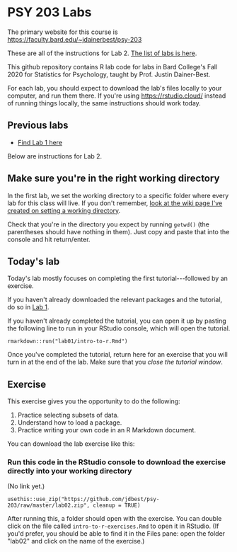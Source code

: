 # PSY 203 Labs

The primary website for this course is <https://faculty.bard.edu/~jdainerbest/psy-203>

These are all of the instructions for Lab 2. [The list of labs is here](../../.).

This github repository contains R lab code for labs in Bard College's Fall 2020 for Statistics for Psychology, taught by Prof. Justin Dainer-Best. 

For each lab, you should expect to download the lab's files locally to your computer, and run them there. If you're using https://rstudio.cloud/ instead of running things locally, the same instructions should work today. 

## Previous labs

* [Find Lab 1 here](./01-lab-instructions.md)

Below are instructions for Lab 2.

## Make sure you're in the right working directory

In the first lab, we set the working directory to a specific folder where every lab for this class will live. If you don't remember, [look at the wiki page I've created on setting a working directory](../../wiki/setting-a-working-directory). 

Check that you're in the directory you expect by running `getwd()` (the parentheses should have nothing in them). Just copy and paste that into the console and hit return/enter.

## Today's lab

Today's lab mostly focuses on completing the first tutorial---followed by an exercise. 

If you haven't already downloaded the relevant packages and the tutorial, do so in [Lab 1](./01-lab-instructions.md). 

If you haven't already completed the tutorial, you can open it up by pasting the following line to run in your RStudio console, which will open the tutorial. 

```
rmarkdown::run("lab01/intro-to-r.Rmd")
```

Once you've completed the tutorial, return here for an exercise that you will turn in at the end of the lab. Make sure that you *close the tutorial window*. 

## Exercise

This exercise gives you the opportunity to do the following: 

1. Practice selecting subsets of data.
2. Understand how to load a package.
3. Practice writing your own code in an R Markdown document. 

You can download the lab exercise like this:

### Run this code in the RStudio console to download the exercise directly into your working directory

(No link yet.)

```
usethis::use_zip("https://github.com/jdbest/psy-203/raw/master/lab02.zip", cleanup = TRUE)
```

After running this, a folder should open with the exercise. You can double click on the file called `intro-to-r-exercises.Rmd` to open it in RStudio. (If you'd prefer, you should be able to find it in the Files pane: open the folder "lab02" and click on the name of the exercise.)